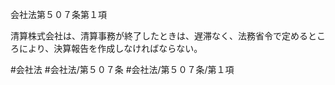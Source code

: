 会社法第５０７条第１項

清算株式会社は、清算事務が終了したときは、遅滞なく、法務省令で定めるところにより、決算報告を作成しなければならない。

#会社法
#会社法/第５０７条
#会社法/第５０７条/第１項
